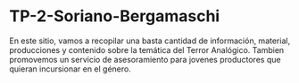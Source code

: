 # TP-2-Soriano-Bergamaschi
En este sitio, vamos a recopilar una basta cantidad de información, material, producciones y contenido sobre la temática del Terror Analógico. Tambien promovemos un servicio de asesoramiento para jovenes productores que quieran incursionar en el género. 
